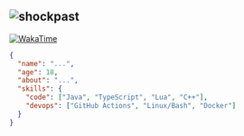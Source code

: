 ![shockpast](https://count.getloli.com/@shockpast?theme=gelbooru)
---

[![WakaTime](https://wakatime.com/badge/user/69fd3683-b43c-4d11-b4e4-0b81a85adc74.svg)](https://wakatime.com/@69fd3683-b43c-4d11-b4e4-0b81a85adc74)

```json
{
  "name": "...",
  "age": 18,
  "about": "...",
  "skills": {
    "code": ["Java", "TypeScript", "Lua", "C++"],
    "devops": ["GitHub Actions", "Linux/Bash", "Docker"]
  }
}
```
